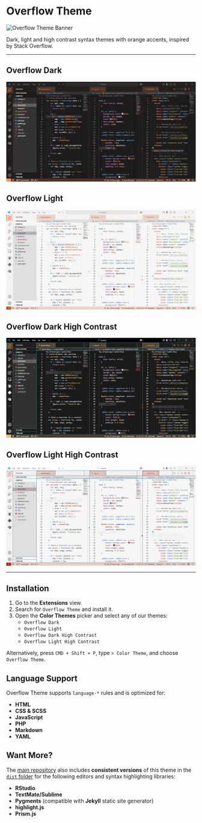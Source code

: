 # Overflow Theme

![Overflow Theme
Banner](https://raw.githubusercontent.com/dieghernan/overflow-theme/main/assets/banner.png)

Dark, light and high contrast syntax themes with orange accents, inspired by
Stack Overflow.

--------------------------------------------------------------------------------

## Overflow Dark

![Dark](https://raw.githubusercontent.com/dieghernan/overflow-theme/main/assets/screenshot-dark.png)

## Overflow Light

![Light](https://raw.githubusercontent.com/dieghernan/overflow-theme/main/assets/screenshot-light.png)

## Overflow Dark High Contrast

![Dark-HC](https://raw.githubusercontent.com/dieghernan/overflow-theme/main/assets/screenshot-dark-hc.png)

## Overflow Light High Contrast

![Light-HC](https://raw.githubusercontent.com/dieghernan/overflow-theme/main/assets/screenshot-light-hc.png)

--------------------------------------------------------------------------------

## Installation

1.  Go to the **Extensions** view.
2.  Search for `Overflow Theme` and install it.
3.  Open the **Color Themes** picker and select any of our themes:
    -   `Overflow Dark`
    -   `Overflow Light`
    -   `Overflow Dark High Contrast`
    -   `Overflow Light High Contrast`

Alternatively, press `CMD + Shift + P`, type `> Color Theme`, and choose
`Overflow Theme`.

## Language Support

Overflow Theme supports `language-*` rules and is optimized for:

-   **HTML**
-   **CSS & SCSS**
-   **JavaScript**
-   **PHP**
-   **Markdown**
-   **YAML**

## Want More?

The [main repository](https://github.com/dieghernan/overflow-theme) also
includes **consistent versions** of this theme in the [`dist`
folder](https://github.com/dieghernan/overflow-theme/tree/main/dist) for the
following editors and syntax highlighting libraries:

-   **RStudio**
-   **TextMate/Sublime**
-   **Pygments** (compatible with **Jekyll** static site generator)
-   **highlight.js**
-   **Prism.js**

